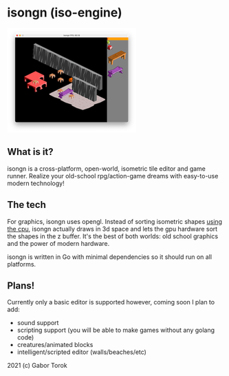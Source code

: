# isongn (iso-engine)

![alt text](images/screen.png "Title")

## What is it?

isongn is a cross-platform, open-world, isometric tile editor and game runner. Realize your old-school rpg/action-game dreams with easy-to-use modern technology!

## The tech

For graphics, isongn uses opengl. Instead of sorting isometric shapes [using the cpu](https://shaunlebron.github.io/IsometricBlocks/), isongn actually draws in 3d space and lets the gpu hardware sort the shapes in the z buffer. It's the best of both worlds: old school graphics and the power of modern hardware.

isongn is written in Go with minimal dependencies so it should run on all platforms.

## Plans!

Currently only a basic editor is supported however, coming soon I plan to add:
- sound support
- scripting support (you will be able to make games without any golang code)
- creatures/animated blocks
- intelligent/scripted editor (walls/beaches/etc)

2021 (c) Gabor Torok
